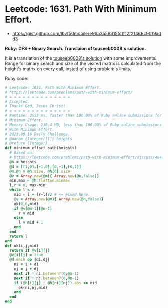 # Leetcode: 1631. Path With Minimum Effort.

- https://gist.github.com/lbvf50mobile/e96a3558315fc1f12f21466c9019add3


**Ruby: DFS + Binary Search. Translaion of touseeb0008's solution.**


It is a translation of the [touseeb0008's solution](https://leetcode.com/problems/path-with-minimum-effort/discuss/4049595/Graph-oror-Binary-Search-oror-Medium-greaterEasy-oror-Easy-to-understand-oror-Beginner) with some improvements. Range for binary search and size of the visited matrix is calculated from the height's matrix on every call, insted of using problem's limits.


Ruby code:
```Ruby
# Leetcode: 1631. Path With Minimum Effort.
# https://leetcode.com/problems/path-with-minimum-effort/
# = = = = = = = = = = = = = =
# Accepted.
# Thanks God, Jesus Christ!
# = = = = = = = = = = = = = =
# Runtime: 2653 ms, faster than 100.00% of Ruby online submissions for Path With
# Minimum Effort.
# Memory Usage: 218.4 MB, less than 100.00% of Ruby online submissions for Path
# With Minimum Effort.
# 2023.09.16 Daily Challenge.
# @param {Integer[][]} heights
# @return {Integer}
def minimum_effort_path(heights)
  # Based on:
  # https://leetcode.com/problems/path-with-minimum-effort/discuss/4049595/Graph-oror-Binary-Search-oror-Medium-greaterEasy-oror-Easy-to-understand-oror-Beginner
  @h = heights
  @d = [[1,0],[-1,0],[0,-1],[0,1]]
  @m,@n = @h.size, @h[0].size
  @v = Array.new(@m){ Array.new(@n,false)}
  min,max = @h.flatten.minmax
  l,r = 0, max-min 
  while l < r
    mid = l + (r-l)/2 # <= Fixed here.
    @v = Array.new(@m){ Array.new(@n,false)}
    ok(0,0,mid)
    if @v[@m-1][@n-1]
      r = mid
    else
      l = mid + 1
    end
  end
  return l
end
def ok(i,j,mid)
  return if @v[i][j]
  @v[i][j] = true
  @d.each do |di,dj|
    ni = i + di
    nj = j + dj
    next if ! ni.between?(0,@m-1)
    next if ! nj.between?(0,@n-1)
    if (@h[i][j] - @h[ni][nj]).abs <= mid
      ok(ni,nj,mid)
    end
  end
end
```
